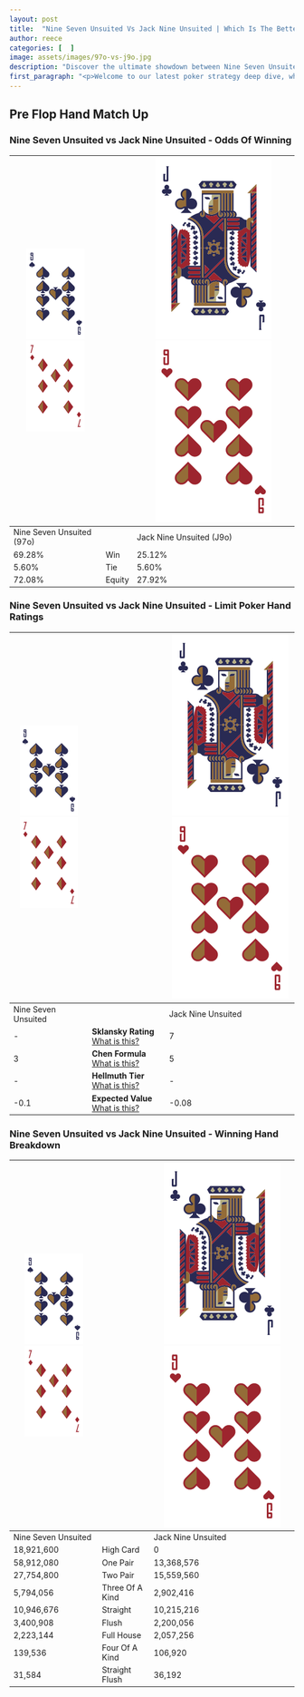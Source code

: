 ```yaml
---
layout: post
title:  "Nine Seven Unsuited Vs Jack Nine Unsuited | Which Is The Better Hand In Poker? A Complete Guide"
author: reece
categories: [  ]
image: assets/images/97o-vs-j9o.jpg
description: "Discover the ultimate showdown between Nine Seven Unsuited and Jack Nine Unsuited in poker! Uncover the odds, strategies, and scenarios where one hand triumphs over the other. Get ready to up your poker game with this thrilling analysis."
first_paragraph: "<p>Welcome to our latest poker strategy deep dive, where we're pitting two distinct hands against each other in a high-stakes showdown: Nine Seven Unsuited vs Jack Nine Unsuited.</p><p>In the dynamic world of poker, every decision counts, and knowing which hand holds the upper hand is key to your success at the table.</p><p>In this article, we'll dissect these two hands, explore the scenarios where one dominates the other, and equip you with the knowledge to make strategic choices that can tip the odds in your favor.</p><p>Get ready to unravel the intriguing dynamics of these poker hands and elevate your game to new heights.</p>"
---
```




[comment]: # (sp0)

## Pre Flop Hand Match Up

<div class="table hand-ratings" markdown="1"> 



### Nine Seven Unsuited vs Jack Nine Unsuited - Odds Of Winning


    
| ![image info](assets/images/hand1/9.png) ![image info](assets/images/hand1/7o.png) |  | ![image info](assets/images/hand2/J.png) ![image info](assets/images/hand2/9o.png) |
| -------- | -------- | -------- |
| Nine Seven Unsuited (97o) |  | Jack Nine Unsuited (J9o) |
| 69.28% | Win | 25.12% |
| 5.60% | Tie | 5.60% |
| 72.08% | Equity | 27.92% |




[comment]: # (sp1)



### Nine Seven Unsuited vs Jack Nine Unsuited - Limit Poker Hand Ratings


    
| ![image info](assets/images/hand1/9.png) ![image info](assets/images/hand1/7o.png) |  | ![image info](assets/images/hand2/J.png) ![image info](assets/images/hand2/9o.png) |
| -------- | -------- | -------- |
| Nine Seven Unsuited |  | Jack Nine Unsuited |
| - | **Sklansky Rating** [What is this?](/sklansky-rating-explained) | 7 |
| 3 | **Chen Formula** [What is this?](/chen-formula-explained) | 5 |
| - | **Hellmuth Tier** [What is this?](/Hellmuth-tier-explained) | - |
| -0.1 | **Expected Value** [What is this?](/expected-value-explained) | -0.08 |




[comment]: # (sp2)



### Nine Seven Unsuited vs Jack Nine Unsuited - Winning Hand Breakdown


    
| ![image info](assets/images/hand1/9.png) ![image info](assets/images/hand1/7o.png) |  | ![image info](assets/images/hand2/J.png) ![image info](assets/images/hand2/9o.png) |
| -------- | -------- | -------- |
| Nine Seven Unsuited |  | Jack Nine Unsuited |
| 18,921,600 | High Card | 0 |
| 58,912,080 | One Pair | 13,368,576 |
| 27,754,800 | Two Pair | 15,559,560 |
| 5,794,056 | Three Of A Kind | 2,902,416 |
| 10,946,676 | Straight | 10,215,216 |
| 3,400,908 | Flush | 2,200,056 |
| 2,223,144 | Full House | 2,057,256 |
| 139,536 | Four Of A Kind | 106,920 |
| 31,584 | Straight Flush | 36,192 |




[comment]: # (sp3)



</div>

[comment]: # (sp4)



[comment]: # (sp5)

